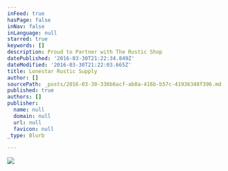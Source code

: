 ```yaml
---
inFeed: true
hasPage: false
inNav: false
inLanguage: null
starred: true
keywords: []
description: Proud to Partner with The Rustic Shop
datePublished: '2016-03-30T21:22:34.849Z'
dateModified: '2016-03-30T21:22:03.665Z'
title: Lonestar Rustic Supply
author: []
sourcePath: _posts/2016-03-30-336b6acf-ab8a-416b-b57c-41936348f396.md
published: true
authors: []
publisher:
  name: null
  domain: null
  url: null
  favicon: null
_type: Blurb

---
```

![](https://the-grid-user-content.s3-us-west-2.amazonaws.com/8d5c981f-39ef-473e-84fe-64ca6ccea60f.jpg)